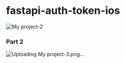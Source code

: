 # fastapi-auth-token-ios
![My project-2](https://github.com/Dev-ios-project/fastapi-auth-token-ios/assets/35449529/5e952811-c215-4717-b3df-68a1b3828886)


### Part 2
![Uploading My project-3.png…]()
